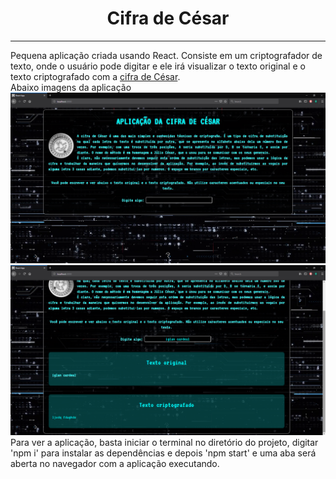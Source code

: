<center><h1>Cifra de César</h1></center>
<hr>
Pequena aplicação criada usando React. Consiste em um criptografador de texto, onde o usuário pode digitar e ele irá visualizar o texto original e o texto criptografado com a <a href="https://pt.wikipedia.org/wiki/Cifra_de_C%C3%A9sar">cifra de César</a>.
</br>
Abaixo imagens da aplicação
<img src="./public/img/appImg1.png"/>
<img src="./public/img/appImg2.png"/>
</br>
Para ver a aplicação, basta iniciar o terminal no diretório do projeto, digitar 'npm i' para instalar as dependências e depois 'npm start' e uma aba será aberta no navegador com a aplicação executando.
